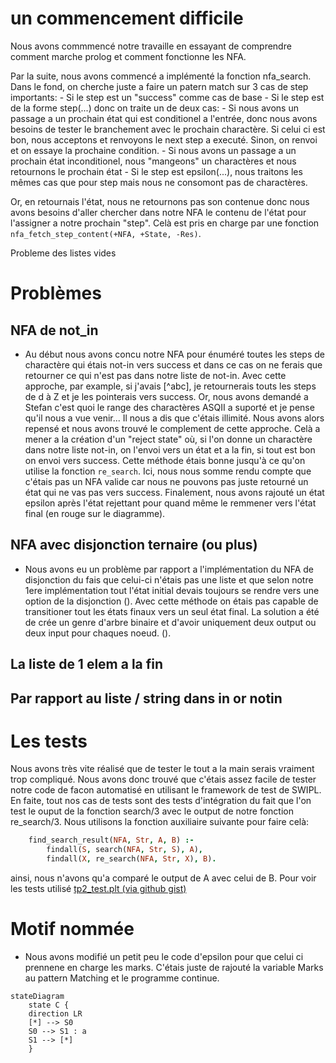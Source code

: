 # un commencement difficile

Nous avons commmencé notre travaille en essayant de comprendre comment marche prolog et comment fonctionne les NFA. 

Par la suite, nous avons commencé a implémenté la fonction nfa_search. Dans le fond, on cherche juste a faire un patern match sur 3 cas de step importants:
    - Si le step est un "success" comme cas de base
    - Si le step est de la forme step(...) donc on traite un de deux cas:
        - Si nous avons un passage a un prochain état qui est conditionel a l'entrée, donc nous avons besoins de tester le branchement avec le prochain charactère. Si celui ci est bon, nous acceptons et renvoyons le next step a executé. Sinon, on renvoi et on essaye la prochaine condition.
        - Si nous avons un passage a un prochain état inconditionel, nous "mangeons" un charactères et nous retournons le prochain état
    - Si le step est epsilon(...), nous traitons les mêmes cas que pour step mais nous ne consomont pas de charactères. 

Or, en retournais l'état, nous ne retournons pas son contenue donc nous avons besoins d'aller chercher dans notre NFA le contenu de l'état pour l'assigner a notre prochain "step". Celà est pris en charge par une fonction ```nfa_fetch_step_content(+NFA, +State, -Res)```. 

Probleme des listes vides


# Problèmes 

## NFA de not_in
- Au début nous avons concu notre NFA pour énuméré toutes les steps de charactère qui étais not-in vers success et dans ce cas on ne ferais que retourner ce qui n'est pas dans notre liste de not-in. Avec cette approche, par example, si j'avais [^abc], je retournerais touts les steps de d à Z et je les pointerais vers success. Or, nous avons demandé a Stefan c'est quoi le range des charactères ASQII a suporté et je pense qu'il nous a vue venir... Il nous a dis que c'étais illimité. Nous avons alors repensé et nous avons trouvé le complement de cette approche. Celà a mener a la création d'un "reject state" où, si l'on donne un charactère dans notre liste not-in, on l'envoi vers un état et a la fin, si tout est bon on envoi vers success. 
Cette méthode étais bonne jusqu'à ce qu'on utilise la fonction ```re_search```. Ici, nous nous somme rendu compte que c'étais pas un NFA valide car nous ne pouvons pas juste retourné un état qui ne vas pas vers success. Finalement, nous avons rajouté un état epsilon après l'état rejettant pour quand même le remmener vers l'état final (en rouge sur le diagramme).
<Insert Diagram>

## NFA avec disjonction ternaire (ou plus)
- Nous avons eu un problème par rapport a l'implémentation du NFA de disjonction du fais que celui-ci n'étais pas une liste et que selon notre 1ere implémentation tout l'état initial devais toujours se rendre vers une option de la disjonction (<voir figure disjonction>). Avec cette méthode on étais pas capable de transitioner tout les états finaux vers un seul état final. 
La solution a été de crée un genre d'arbre binaire et d'avoir uniquement deux output ou deux input pour chaques noeud. (<Voir nouveau NFA>). 

## La liste de 1 elem a la fin

## Par rapport au liste / string dans in or notin



# Les tests

Nous avons très vite réalisé que de tester le tout a la main serais vraiment trop compliqué. Nous avons donc trouvé que c'étais assez facile de tester notre code de facon automatisé en utilisant le framework de test de SWIPL. En faite, tout nos cas de tests sont des tests d'intégration du fait que l'on test le ouput de la fonction search/3 avec le output de notre fonction re_search/3. Nous utilisons la fonction auxiliaire suivante pour faire celà: 

``` prolog
    find_search_result(NFA, Str, A, B) :-
        findall(S, search(NFA, Str, S), A),
        findall(X, re_search(NFA, Str, X), B).
```

ainsi, nous n'avons qu'a comparé le output de A avec celui de B. 
Pour voir les tests utilisé [tp2_test.plt (via github gist)](https://gist.github.com/jeankhoury0/a6e835df89e4d1432bd6e588435d5aae)


# Motif nommée
- Nous avons modifié un petit peu le code d'epsilon pour que celui ci prennene en charge les marks. C'étais juste de rajouté la variable Marks au pattern Matching et le programme continue. 


```mermaid
stateDiagram
    state C {
    direction LR
    [*] --> S0
    S0 --> S1 : a
    S1 --> [*] 
    }

    
```